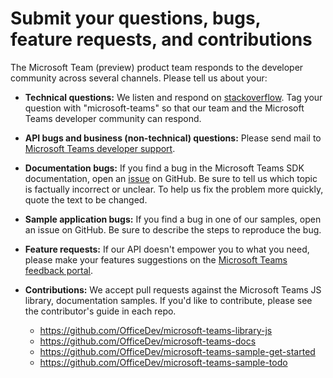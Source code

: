 ﻿
# Submit your questions, bugs, feature requests, and contributions

The Microsoft Team (preview) product team responds to the developer community across several channels. Please tell us about your:

- **Technical questions:** We listen and respond on [stackoverflow](http://stackoverflow.com/questions/tagged/microsoft-teams). Tag your question with "microsoft-teams" so that our team and the Microsoft Teams developer community can respond.

- **API bugs and business (non-technical) questions:** Please send mail to [Microsoft Teams developer support](mailto:microsoftteamsdev@microsoft.com).

- **Documentation bugs:** If you find a bug in the Microsoft Teams SDK documentation, open an [issue](https://github.com/OfficeDev/microsoft-teams-docs/issues) on GitHub. Be sure to tell us which topic is factually incorrect or unclear. To help us fix the problem more quickly, quote the text to be changed. 

- **Sample application bugs:** If you find a bug in one of our samples, open an issue on GitHub. Be sure to describe the steps to reproduce the bug.

- **Feature requests:** If our API doesn't empower you to what you need, please make your features suggestions on the [Microsoft Teams feedback portal](https://teamsfeedback.uservoice.com/forums/555103-public-preview/category/182881-developer-platform).

- **Contributions:** We accept pull requests against the Microsoft Teams JS library, documentation samples. If you'd like to contribute, please see the contributor's guide in each repo.
  * https://github.com/OfficeDev/microsoft-teams-library-js
  * https://github.com/OfficeDev/microsoft-teams-docs
  * https://github.com/OfficeDev/microsoft-teams-sample-get-started 
  * https://github.com/OfficeDev/microsoft-teams-sample-todo 


